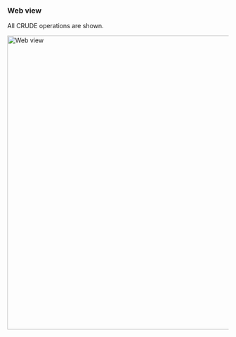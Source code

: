 
 ### Web view 
All CRUDE operations are shown.

 <img width="667" alt="Web view" src="https://user-images.githubusercontent.com/37190335/169795327-e8e60fef-c399-44a2-bfb2-49f9ada67598.PNG">
